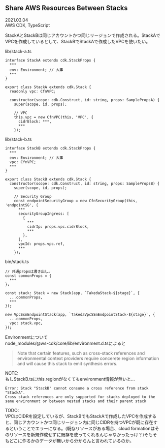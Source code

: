 ## Share AWS Resources Between Stacks
2021.03.04<br>
AWS CDK, TypeScript<br>

StackAとStackBは同じアカウントかつ同じリージョンで作成される。StackAでVPCを作成しているとして、StackBでStackAで作成したVPCを使いたい。<br>

lib/stack-a.ts
```
interface StackA extends cdk.StackProps {
  ***
  env: Environment; // 大事
  ***
}

export class StackA extends cdk.Stack {
  readonly vpc: CfnVPC;

  constructor(scope: cdk.Construct, id: string, props: SamplePropsA) {
    super(scope, id, props);

    // VPC
    this.vpc = new CfnVPC(this, 'VPC', {
      cidrBlock: ***,
      ***
    });
```
lib/stack-b.ts
```
interface StackB extends cdk.StackProps {
  ***
  env: Environment; // 大事
  vpc: CfnVPC;
  ***
}

export class StackB extends cdk.Stack {
  constructor(scope: cdk.Construct, id: string, props: SamplePropsB) {
    super(scope, id, props);

    // Security Group
    const endpointSecurityGroup = new CfnSecurityGroup(this, 'endpointSG', {
      ***
      securityGroupIngress: [
        {
          ***
          cidrIp: props.vpc.cidrBlock,
          ***
        },
      ],
      vpcId: props.vpc.ref,
      ***
    });
```

bin/stack.ts
```
// 共通propsは書き出し。
const commonProps = {
  ***
};

const stack: Stack = new Stack(app, `TakedaStack-${stage}`, {
  ...commonProps,
  ***
});

new VpcSsmEndpointStack(app, `TakedaVpcSSmEndpointStack-${stage}`, {
  ...commonProps,
  vpc: stack.vpc,
});
```
Environmentについて<br>
node_modules/@ws-cdk/core/lib/environment.d.tsによると
> Note that certain features, such as cross-stack references and environmental context providers require concerete region information and will cause this stack to emit synthesis errors.

NOTE:<br>
もしStackB.tsにthis.regionがなくてもenvironment情報が無いと...
```
Error: Stack "StackB" cannot consume a cross reference from stack "StackA".
Cross stack references are only supported for stacks deployed to the same environment or between nested stacks and their parent stack
```
TODO:<br>
VPCはCIDRを設定しているが、StackBでもStackAで作成したVPCを作成すると、同じアカウントかつ同じリージョン内に同じCIDRを持つVPCが既に存在するということでエラーになる。(既存リソースがある場合、cloud formationはそのリソースを新規作成せずに既存を使ってくれるんじゃなかったっけ？)そもそもどこに作るかのデータが無いから分からんと言われているのか。
